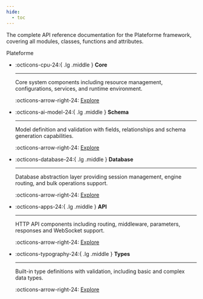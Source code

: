 ```yaml
---
hide:
  - toc
---
```


The complete API reference documentation for the Plateforme framework, covering all modules, classes, functions and attributes.

<nav class="md-tags">
  <span class="md-tag md-tag-icon md-tag--repo">Plateforme</span>
</nav>

<div class="grid cards" markdown>

-   :octicons-cpu-24:{ .lg .middle } **Core**

    ---

    Core system components including resource management, configurations, services, and runtime environment.

    :octicons-arrow-right-24: [Explore](core/index.md)

-   :octicons-ai-model-24:{ .lg .middle } **Schema**

    ---

    Model definition and validation with fields, relationships and schema generation capabilities.

    :octicons-arrow-right-24: [Explore](schema/index.md)

-   :octicons-database-24:{ .lg .middle } **Database**

    ---

    Database abstraction layer providing session management, engine routing, and bulk operations support.

    :octicons-arrow-right-24: [Explore](database/index.md)

-   :octicons-apps-24:{ .lg .middle } **API**

    ---

    HTTP API components including routing, middleware, parameters, responses and WebSocket support.

    :octicons-arrow-right-24: [Explore](api/index.md)

-   :octicons-typography-24:{ .lg .middle } **Types**

    ---

    Built-in type definitions with validation, including basic and complex data types.

    :octicons-arrow-right-24: [Explore](types/index.md)

</div>
